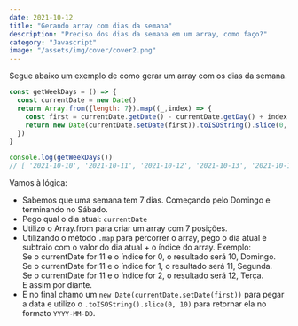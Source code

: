 ```yaml
---
date: 2021-10-12
title: "Gerando array com dias da semana"
description: "Preciso dos dias da semana em um array, como faço?"
category: "Javascript"
image: "/assets/img/cover/cover2.png"
---
```


Segue abaixo um exemplo de como gerar um array com os dias da semana.

```javascript
const getWeekDays = () => {
  const currentDate = new Date()
  return Array.from({length: 7}).map((_,index) => {
    const first = currentDate.getDate() - currentDate.getDay() + index 
    return new Date(currentDate.setDate(first)).toISOString().slice(0, 10)
  })
}

console.log(getWeekDays()) 
// [ '2021-10-10', '2021-10-11', '2021-10-12', '2021-10-13', '2021-10-14', '2021-10-15', '2021-10-16' ]
```

Vamos à lógica:

- Sabemos que uma semana tem 7 dias. Começando pelo Domingo e terminando no Sábado.
- Pego qual o dia atual: ``currentDate``
- Utilizo o Array.from para criar um array com 7 posições.
- Utilizando o método ``.map`` para percorrer o array, pego o dia atual e subtraio com o valor do dia atual + o índice do array.
Exemplo:<br/>
Se o currentDate for 11 e o índice for 0, o resultado será 10, Domingo.<br/>
Se o currentDate for 11 e o índice for 1, o resultado será 11, Segunda.<br/>
Se o currentDate for 11 e o índice for 2, o resultado será 12, Terça.<br/>
E assim por diante.<br/>
- E no final chamo um ``new Date(currentDate.setDate(first))`` para pegar a data e utilizo o ``.toISOString().slice(0, 10)`` para retornar ela no formato ``YYYY-MM-DD``.

